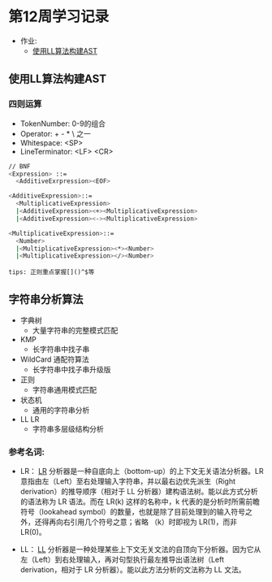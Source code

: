 # 第12周学习记录
- 作业:
  + [使用LL算法构建AST](./ll.html)

## 使用LL算法构建AST

### 四则运算
- TokenNumber: 0-9的组合
- Operator: \+ \- \* \\ 之一
- Whitespace: \<SP>
- LineTerminator: \<LF> \<CR>

```bash
// BNF
<Expression> ::=
  <AdditiveExrpression><EOF>

<AdditiveExpression>::=
  <MultiplicativeExpression>
  |<AdditiveExpression><+><MultiplicativeExpression>
  |<AdditiveExpression><-><MultiplicativeExpression>

<MultiplicativeExpression>::=
  <Number>
  |<MultiplicativeExpression><*><Number>
  |<MultiplicativeExpression></><Number>
```

`tips: 正则重点掌握[]()^$等`

## 字符串分析算法
- 字典树
  + 大量字符串的完整模式匹配
- KMP
  + 长字符串中找子串
- WildCard 通配符算法
  + 长字符串中找子串升级版
- 正则
  + 字符串通用模式匹配
- 状态机
  + 通用的字符串分析
- LL LR
  + 字符串多层级结构分析

### 参考名词: 
- LR： [LR](https://zh.wikipedia.org/wiki/LR%E5%89%96%E6%9E%90%E5%99%A8) 分析器是一种自底向上（bottom-up）的上下文无关语法分析器。LR 意指由左（Left）至右处理输入字符串，并以最右边优先派生（Right derivation）的推导顺序（相对于 LL 分析器）建构语法树。能以此方式分析的语法称为 LR 语法。而在 LR(k) 这样的名称中，k 代表的是分析时所需前瞻符号（lookahead symbol）的数量，也就是除了目前处理到的输入符号之外，还得再向右引用几个符号之意；省略 （k）时即视为 LR(1)，而非 LR(0)。

- LL： [LL](https://zh.wikipedia.org/wiki/LL%E5%89%96%E6%9E%90%E5%99%A8) 分析器是一种处理某些上下文无关文法的自顶向下分析器。因为它从左（Left）到右处理输入，再对句型执行最左推导出语法树（Left derivation，相对于 LR 分析器）。能以此方法分析的文法称为 LL 文法。